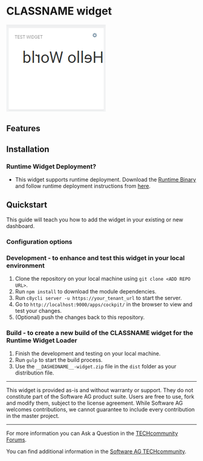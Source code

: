 ﻿# __CLASSNAME__ widget 


![__CLASSNAME__ Widget](styles/previewimage.png)

## Features


## Installation

### Runtime Widget Deployment?

* This widget supports runtime deployment. Download the [Runtime Binary](https://github.com/SoftwareAG/cumulocity-__DASHEDNAME__-widget/releases/download/1.0.1/__DASHEDNAME__-widget_v1.0.1.zip) and follow runtime deployment instructions from [here](https://github.com/SoftwareAG/cumulocity-runtime-widget-loader).

## Quickstart
This guide will teach you how to add the widget in your existing or new dashboard.

### Configuration options

### Development - to enhance and test this widget in your local environment
1. Clone the repository on your local machine using `git clone <ADD REPO URL>`.
2. Run `npm install` to download the module dependencies.
3. Run `c8ycli server -u https://your_tenant_url` to start the server.
4. Go to `http://localhost:9000/apps/cockpit/` in the browser to view and test your changes.
5. (Optional) push the changes back to this repository.

### Build - to create a new build of the __CLASSNAME__ widget for the Runtime Widget Loader
1. Finish the development and testing on your local machine.
2. Run `gulp` to start the build process.
3. Use the `__DASHEDNAME__-widget.zip` file in the `dist` folder as your distribution file.

------------------------------

This widget is provided as-is and without warranty or support. They do not constitute part of the Software AG product suite. Users are free to use, fork and modify them, subject to the license agreement. While Software AG welcomes contributions, we cannot guarantee to include every contribution in the master project.
_____________________
For more information you can Ask a Question in the [TECHcommunity Forums](http://tech.forums.softwareag.com/techjforum/forums/list.page?product=cumulocity).

You can find additional information in the [Software AG TECHcommunity](http://techcommunity.softwareag.com/home/-/product/name/cumulocity).


